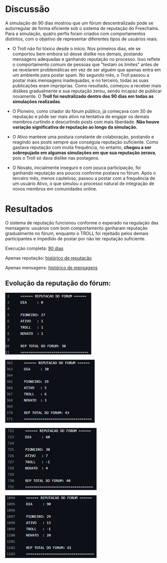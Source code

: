 # Discussão
A simulação de 90 dias mostrou que um fórum descentralizado pode se autorregular de forma eficiente sob o sistema de reputação do Freechains. Para a simulação, quatro perfis foram criados com comportamentos distintos, com o objetivo de representar diferentes tipos de usuários reais.

* O Troll não foi tóxico desde o início. Nos primeiros dias, ele se comportou bem embora só desse dislike nos demais, postando mensagens adequadas e ganhando reputação no processo. Isso reflete o comportamento comum de pessoas que "testam os limites" antes de se revelarem problemáticas em vez de ser alguém que apenas entra em um ambiente para postar spam. No segundo mês, o Troll passou a postar mais mensagens inadequadas, e no terceiro, todas as suas publicações eram impróprias. Como resultado, começou a receber mais dislikes gradualmente e sua reputação zerou, sendo incapaz de publicar novamente. O **Troll foi neutralizado dentro dos 90 dias em todas as simulações realizadas**.

* O Pioneiro, como criador do fórum público, já começava com 30 de reputação e pôde ser mais ativo na tentativa de engajar os demais membros curtindo e descurtindo posts com mais liberdade. **Não houve variação significativa de reputação ao longo da simulação.**
  
* O Ativo manteve uma postura constante de colaboração, postando e reagindo aos posts sempre que conseguia reputação suficiente. Como gastava reputação com muita frequência, no entanto, **chegou a ser sobrepujado em algumas simulações em que sua reputação zerava**, pois o Troll só dava dislike nas postagens.

* O Novato, inicialmente inseguro e com pouca participação, foi ganhando reputação aos poucos conforme postava no fórum. Após o terceiro mês, menos cauteloso, passou a postar com a frequência de um usuário Ativo, o que simulou o processo natural de integração de novos membros em comunidades online.

# Resultados
O sistema de reputação funcionou conforme o esperado na regulação das mensagens: usuários com bom comportamento ganharam reputação gradualmente no fórum, enquanto o TROLL foi rejeitado pelos demais participantes e impedido de postar por não ter reputação suficiente.

Execução completa: [90 dias](Exemplo_execucao.txt)

Apenas reputação: [histórico de reputação](reps_simulacao.txt)

Apenas mensagens: [histórico de mensagens](msgs_simulacao.txt)

## Evolução da reputação do fórum:

![Dia 0](prints/dia_0.jpg)

![Dia 30](prints/dia_30.jpg)

![Dia 60](prints/dia_60.jpg)

![Dia 90](prints/dia_90.jpg)
